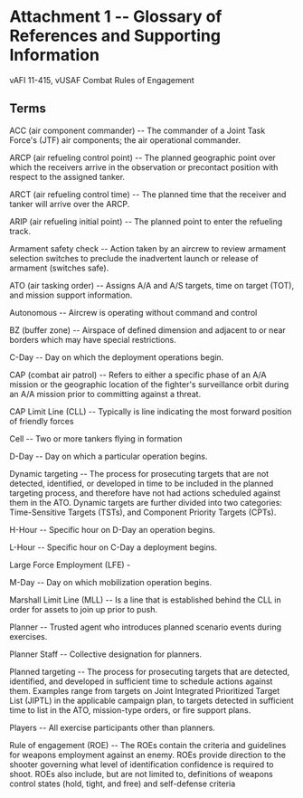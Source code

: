 # Attachment 1 -- Glossary of References and Supporting Information

vAFI 11-415, vUSAF Combat Rules of Engagement

## Terms

ACC (air component commander) -- The commander of a Joint Task Force's (JTF) air components; the air operational commander.

ARCP (air refueling control point) -- The planned geographic point over which the receivers arrive in the observation or precontact position with respect to the assigned tanker.

ARCT (air refueling control time) -- The planned time that the receiver and tanker will arrive over the ARCP.

ARIP (air refueling initial point) -- The planned point to enter the refueling track.

Armament safety check -- Action taken by an aircrew to review armament selection switches to preclude the inadvertent launch or release of armament (switches safe).

ATO (air tasking order) -- Assigns A/A and A/S targets, time on target (TOT), and mission support information.

Autonomous -- Aircrew is operating without command and control

BZ (buffer zone) -- Airspace of defined dimension and adjacent to or near borders which may have special restrictions.

C-Day -- Day on which the deployment operations begin.

CAP (combat air patrol) -- Refers to either a specific phase of an A/A mission or the geographic location of the fighter's surveillance orbit during an A/A mission prior to committing against a threat.

CAP Limit Line (CLL) -- Typically is line indicating the most forward position of friendly forces

Cell -- Two or more tankers flying in formation

D-Day -- Day on which a particular operation begins.

Dynamic targeting -- The process for prosecuting targets that are not detected, identified, or developed in time to be included in the planned targeting process, and therefore have not had actions scheduled against them in the ATO. Dynamic targets are further divided into two categories: Time-Sensitive Targets (TSTs), and Component Priority Targets (CPTs).

H-Hour -- Specific hour on D-Day an operation begins.

L-Hour -- Specific hour on C-Day a deployment begins.

Large Force Employment (LFE) -

M-Day -- Day on which mobilization operation begins.

Marshall Limit Line (MLL) -- Is a line that is established behind the CLL in order for assets to join up prior to push.

Planner -- Trusted agent who introduces planned scenario events during exercises.

Planner Staff -- Collective designation for planners.

Planned targeting -- The process for prosecuting targets that are detected, identified, and developed in sufficient time to schedule actions against them. Examples range from targets on Joint Integrated Prioritized Target List (JIPTL) in the applicable campaign plan, to targets detected in sufficient time to list in the ATO, mission-type orders, or fire support plans.

Players -- All exercise participants other than planners.

Rule of engagement (ROE) -- The ROEs contain the criteria and guidelines for weapons employment against an enemy. ROEs provide direction to the shooter governing what level of identification confidence is required to shoot. ROEs also include, but are not limited to, definitions of weapons control states (hold, tight, and free) and self-defense criteria
